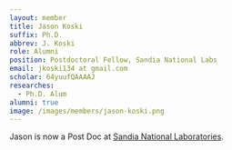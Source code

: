```yaml
---
layout: member
title: Jason Koski
suffix: Ph.D.
abbrev: J. Koski
role: Alumni
position: Postdoctoral Fellow, Sandia National Labs
email: jkoski134 at gmail.com
scholar: 64yuufQAAAAJ
researches:
  - Ph.D. Alum
alumni: true
image: /images/members/jason-koski.png
---
```


Jason is now a Post Doc at
[Sandia National Laboratories](http://www.sandia.gov/).
